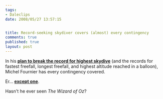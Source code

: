 ```yaml
--- 
tags:
- Daleclips
date: 2008/05/27 13:57:15


title: Record-seeking skydiver covers (almost) every contingency
comments: true
published: true
layout: post
---
```


In his <strong><a href="http://www.physorg.com/news130861756.html">plan to break the record for highest skydive</a></strong> (and the records for fastest freefall, longest freefall, and highest altitude reached in a balloon), Michel Fournier has every contingency covered.

Er... <strong><a href="http://www.usatoday.com/weather/news/2008-05-27-fournier-loses-balloon_N.htm?csp=34">except one</a></strong>.

Hasn't he ever seen <em>The Wizard of Oz</em>?
